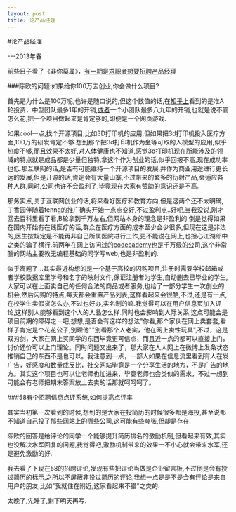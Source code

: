 ```yaml
---
layout: post
title: 论产品经理
---
```


#论产品经理

---2013年春

前些日子看了《非你莫属》，[有一期是求职者想要招聘产品经理](http://www.iqiyi.com/zongyi/20121126/cbcba2b3bbf6c303.html)

###陈欧的问题:如果给你100万去创业,你会做什么项目?

首先是为什么是100万呢,也许是随口说的,但这个数值的话,在[知乎上](http://zhi.hu/EWbW)看到的是准A轮投资，中型团队最多1年的开销,[或者](http://zhi.hu/FPcB)一个小团队最多八九年的开销,也就是说不管怎么花,把一个项目做起来是肯定够的,即便是一个网页游戏.

如果cool一点,找个开源项目,比如3D打印机的应用,但如果把3d打印机投入医疗方面,100万的研发肯定不够.想到那个把3d打印机作为坐等可取的人模型的应用,似乎热度不够,而且效果不太好,对人体健康也不知道,感觉3d打印机现在所能涉及的领域的特点就是成品都是少量但独特,拿这个作为创业的话,似乎回报不高,现在成功率也低.那互联网的话,是否有可能维持一个开源项目的发展,并作为商业用途进行更长远的发展,但是开源的话,肯定会有大量山寨,不过带来的繁多的衍射产品,会适应各种人群,同时,公司也许不会盈利了,毕竟现在大家有赞助的意识还是不高.

那务实点,关于互联网创业的话,将来看好医疗和教育方向,但是这两个还不太明确,丁香园伴随着fenng的推广确实开始一点点变好,不过盈利点..好吧,当我没说,刚才回去百科里看了看,B轮拿到千万左右,但网站本身的理念是非盈利的.倒是觉得如果在国内开始有在线医疗的话,群众在医疗方面的成本至少会少很多,但现在这是非法的,医生按规定是不能再非自己所属医院进行工作,更不能说在网上,也担心江湖郎中之类的骗子横行.前两年在网上访问过的[codecademy](http://www.codecademy.com/)也是千万级的公司,这个非常酷的网站主要教无编程基础的同学写web,也是非盈利的.

似乎离题了...其实最近构想的是一个基于高校的闪购项目,注册时需要学校邮箱或者学校数据库里学号和名字的映射文件,保证注册者为学生,自动删去已毕业的学生,大家可以在上面卖自己的任何合法的商品或者服务,也给了一部分学生一次创业的机会,然后闪购的特点,每天都会重置产品列表,这样看起来会很酷,不过,还是有一点,在校学生卖假货怎么办,不过也好办,实名制的嘛.我觉得可以在用户信息页加入评论,这样别人能够看到这个人的人品怎么样.同时也会影响到人际关系,这点可能会是项目前期的障碍之一吧,想想,是否会有这样的想法"你看,那个家伙在网上卖套套,看样子肯定是个花花公子,别理他""别看那个人老实，他在网上卖性玩具",不过，这是双刃剑，大家在网上买同学的东西毕竟更可信点，而且近一点的都可以直接上门，讨价还价可以上门理论。同时问题又出来了，那大家在人人网上在微博上发条状态推销自己的东西不是也可以。我注意到一点，一部人如果在信息流里看到有人在发广告，好感度和数量成反比，社交网站毕竟是一个分享生活的地方，不是广告的地方。其实这个项目也可以让老师也加进来，毕竟老师也会类似的需求，不过一想到可能会有老师把期末答案放上去卖的话那就呵呵呵了。

###58有个招聘信息点评系统,如何提高点评率

其实当初第一次看到的时候,想到的是大家在投简历的时候很多都是海投,甚至说都不知道自己投了那些网站上的哪些公司,这可能有些夸张,但却是存在.

陈欧的回答是给评论的同学一个能够提升简历排名的激励机制,但看起来有效,其实也没解决水军回复的问题,我觉得吧,激励机制带来的效果一不小心就会带来水军,还是避免激励的好.

我去看了下现在58的招聘评论,发现有些把评论当做是企业留言板,不过倒是会有投过简历的标示,之所以不屏蔽非投过简历的评论,我想一点是是不是会有评论是来自用户的朋友,比如"我就住在附近,这家看起来不错"之类的.

太晚了,先睡了,剩下明天再写.
